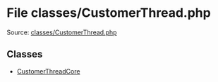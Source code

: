 File classes/CustomerThread.php
=========

Source: [classes/CustomerThread.php](https://github.com/PrestaShop/PrestaShop/blob/1.6.0.8/classes/CustomerThread.php)


Classes
-------

* [CustomerThreadCore](class.CustomerThreadCore.md)

